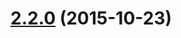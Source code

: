 <a name="2.2.0"></a>
# [2.2.0](https://github.com/blockai/bitstore-client/compare/v2.2.0...v2.2.0) (2015-10-23)




